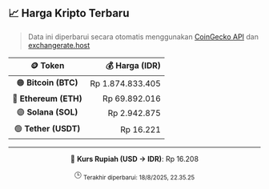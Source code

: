

<!-- HARGA_KRIPTO -->
## 📈 Harga Kripto Terbaru

> Data ini diperbarui secara otomatis menggunakan [CoinGecko API](https://www.coingecko.com/) dan [exchangerate.host](https://exchangerate.host/)

<div align="center">

| 🪙 Token | 💰 Harga (IDR) |
|:------:|---------------:|
| 🟠 **Bitcoin (BTC)**   | Rp 1.874.833.405 |
| 🔵 **Ethereum (ETH)**  | Rp 69.892.016 |
| 🟣 **Solana (SOL)**    | Rp 2.942.875 |
| 🟢 **Tether (USDT)**   | Rp 16.221 |

---

💱 **Kurs Rupiah (USD → IDR)**: Rp 16.208

🕒 <sub>Terakhir diperbarui: 18/8/2025, 22.35.25</sub>

</div>
<!-- /HARGA_KRIPTO -->